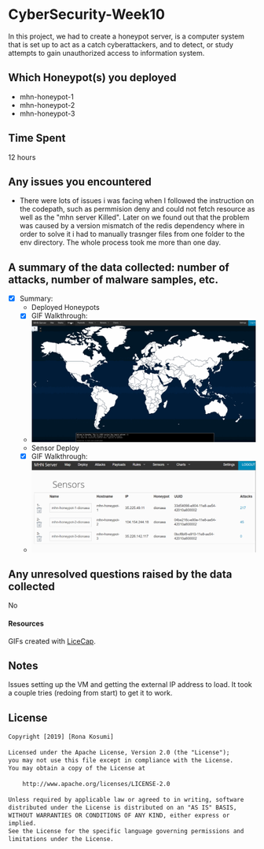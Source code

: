 # CyberSecurity-Week10
In this project, we had to create a honeypot server, is a computer system that is set up to act as a catch cyberattackers, and to detect, or study attempts to gain unauthorized access to information system.

## Which Honeypot(s) you deployed
- mhn-honeypot-1
- mhn-honeypot-2
- mhn-honeypot-3
## Time Spent 
 12 hours 
## Any issues you encountered
 - There were lots of issues i was facing when I followed the instruction on the codepath, such as permmision deny and could not fetch resource as well as the "mhn server Killed". Later on we found out that the problem was caused by a version mismatch of the redis dependency where in order to solve it i had to manually trasnger files from one folder to the env directory. The whole process took me more than one day. 

## A summary of the data collected: number of attacks, number of malware samples, etc.
- [x] Summary:
   - Deployed Honeypots
   - [x] GIF Walkthrough: 
   - <img src='week10.gif' width='' alt='' />
   - Sensor Deploy
   - [x] GIF Walkthrough: 
   - <img src='week10s.gif' width='' alt='' />
   
## Any unresolved questions raised by the data collected
 No
 
#### Resources

GIFs created with [LiceCap](http://www.cockos.com/licecap/).

## Notes

Issues setting up the VM and getting the external IP address to load. It took a couple tries (redoing from start) to get it to work.

## License

    Copyright [2019] [Rona Kosumi]

    Licensed under the Apache License, Version 2.0 (the "License");
    you may not use this file except in compliance with the License.
    You may obtain a copy of the License at

        http://www.apache.org/licenses/LICENSE-2.0

    Unless required by applicable law or agreed to in writing, software
    distributed under the License is distributed on an "AS IS" BASIS,
    WITHOUT WARRANTIES OR CONDITIONS OF ANY KIND, either express or implied.
    See the License for the specific language governing permissions and
    limitations under the License.
 

